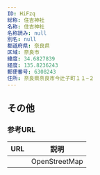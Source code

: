 ```yaml
---
ID: HiFzq
総称: 住吉神社
名称: 住吉神社
名称読み: null
別名: null
都道府県: 奈良県
区域: 奈良市
緯度: 34.6827839
経度: 135.8236243
郵便番号: 6308243
住所: 奈良県奈良市今辻子町１１−２
---
```


## その他

### 参考URL

| URL | 説明          |
| --- | ------------- |
|     | OpenStreetMap |
